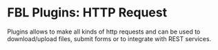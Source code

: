 # FBL Plugins: HTTP Request

Plugins allows to make all kinds of http requests and can be used to download/upload files, submit forms or to integrate with REST services.
